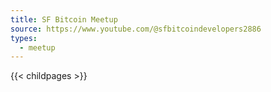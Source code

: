 ```yaml
---
title: SF Bitcoin Meetup
source: https://www.youtube.com/@sfbitcoindevelopers2886
types:
  - meetup
---
```

{{< childpages >}}
